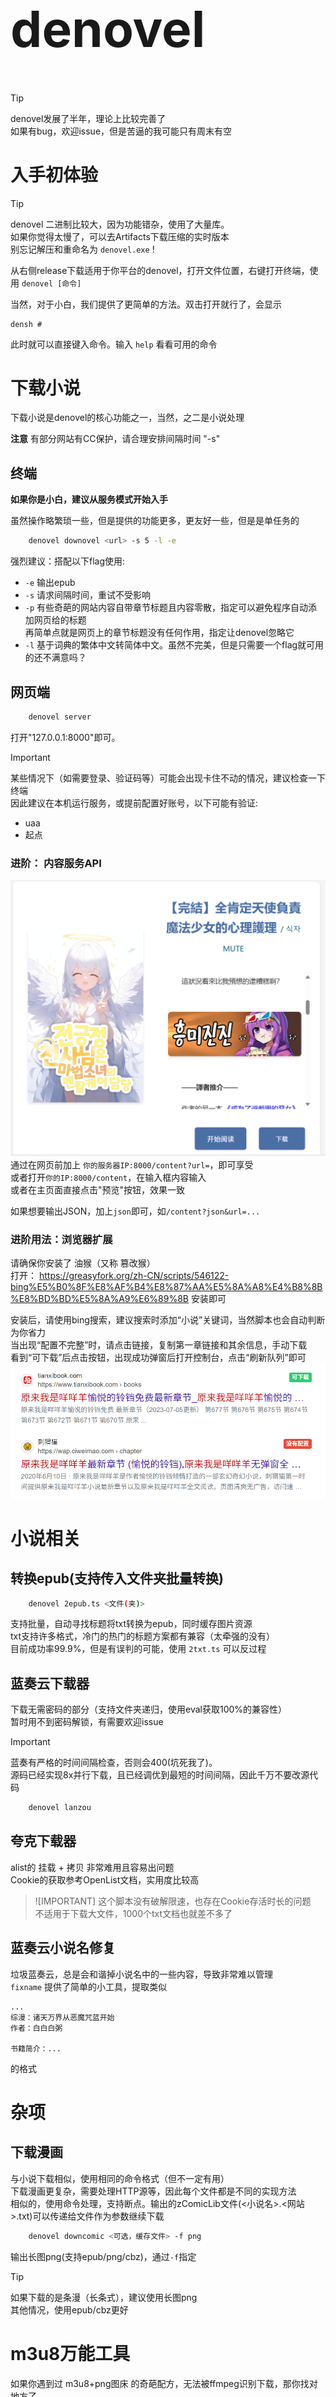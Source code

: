 <h1 style="font-size: 5rem"> denovel </h1>

> [!TIP]
> denovel发展了半年，理论上比较完善了<br>
> 如果有bug，欢迎issue，但是苦逼的我可能只有周末有空

# 入手初体验

> [!TIP]
> denovel 二进制比较大，因为功能错杂，使用了大量库。<br>
> 如果你觉得太慢了，可以去Artifacts下载压缩的实时版本<br>
> 别忘记解压和重命名为 `denovel.exe` !

从右侧release下载适用于你平台的denovel，打开文件位置，右键打开终端，使用 `denovel [命令]`

当然，对于小白，我们提供了更简单的方法。双击打开就行了，会显示
```
densh # 
```
此时就可以直接键入命令。输入 `help` 看看可用的命令

# 下载小说
下载小说是denovel的核心功能之一，当然，之二是小说处理

**注意** 有部分网站有CC保护，请合理安排间隔时间 "-s"

## 终端

**如果你是小白，建议从服务模式开始入手**

虽然操作略繁琐一些，但是提供的功能更多，更友好一些，但是是单任务的


```sh
    denovel downovel <url> -s 5 -l -e
```
强烈建议：搭配以下flag使用:
 - `-e` 输出epub
 - `-s` 请求间隔时间，重试不受影响
 - `-p` 有些奇葩的网站内容自带章节标题且内容零散，指定可以避免程序自动添加网页给的标题<br>
    再简单点就是网页上的章节标题没有任何作用，指定让denovel忽略它
 - `-l` 基于词典的繁体中文转简体中文。虽然不完美，但是只需要一个flag就可用的还不满意吗？

## 网页端
```sh
    denovel server
```
打开"127.0.0.1:8000"即可。

> [!IMPORTANT]
> 某些情况下（如需要登录、验证码等）可能会出现卡住不动的情况，建议检查一下终端<br>
> 因此建议在本机运行服务，或提前配置好账号，以下可能有验证:
>  - uaa
>  - 起点

### 进阶： 内容服务API
![API](image-2.png)
通过在网页前加上 `你的服务器IP:8000/content?url=`，即可享受<br>
或者打开`你的IP:8000/content`，在输入框内容输入<br>
或者在主页面直接点击"预览"按钮，效果一致

如果想要输出JSON，加上`json`即可，如`/content?json&url=...`

### 进阶用法：浏览器扩展
请确保你安装了 油猴（又称 篡改猴）<br>
打开：
https://greasyfork.org/zh-CN/scripts/546122-bing%E5%B0%8F%E8%AF%B4%E8%87%AA%E5%8A%A8%E4%B8%8B%E8%BD%BD%E5%8A%A9%E6%89%8B
安装即可

安装后，请使用bing搜索，建议搜索时添加“小说”关键词，当然脚本也会自动判断为你省力<br>
当出现“配置不完整”时，请点击链接，复制第一章链接和其余信息，手动下载<br>
看到“可下载”后点击按钮，出现成功弹窗后打开控制台，点击“刷新队列”即可
![自动下载](image-1.png)

# 小说相关

## 转换epub(支持传入文件夹批量转换)
```sh
    denovel 2epub.ts <文件(夹)>
```
支持批量，自动寻找标题将txt转换为epub，同时缓存图片资源<br>
txt支持许多格式，冷门的热门的标题方案都有兼容（太牵强的没有）<br>
目前成功率99.9%，但是有误判的可能，使用 `2txt.ts` 可以反过程

## 蓝奏云下载器
下载无需密码的部分（支持文件夹递归，使用eval获取100%的兼容性）<br>
暂时用不到密码解锁，有需要欢迎issue

> [!IMPORTANT]
> 蓝奏有严格的时间间隔检查，否则会400(坑死我了)。<br>
> 源码已经实现8x并行下载，且已经调优到最短的时间间隔，因此千万不要改源代码

```sh
    denovel lanzou
```

## 夸克下载器
alist的 挂载 + 拷贝 非常难用且容易出问题<br>
Cookie的获取参考OpenList文档，实用度比较高

> ![IMPORTANT]
> 这个脚本没有破解限速，也存在Cookie存活时长的问题<br>
> 不适用于下载大文件，1000个txt文档也就差不多了

## 蓝奏云小说名修复
垃圾蓝奏云，总是会和谐掉小说名中的一些内容，导致非常难以管理<br>
`fixname` 提供了简单的小工具，提取类似
```
...
综漫：诸天万界从恶魔咒蓝开始
作者：白白白粥

书籍简介：...
```
的格式

# 杂项

## 下载漫画
与小说下载相似，使用相同的命令格式（但不一定有用）<br>
下载漫画更复杂，需要处理HTTP源等，因此每个文件都是不同的实现方法<br>
相似的，使用命令处理，支持断点。输出的zComicLib文件(<小说名>.<网站>.txt)可以传递给文件作为参数继续下载

```sh
    denovel downcomic <可选，缓存文件> -f png
```

输出长图png(支持epub/png/cbz)，通过`-f`指定

> [!TIP]
> 如果下载的是条漫（长条式），建议使用长图png <br>
> 其他情况，使用epub/cbz更好

# m3u8万能工具
如果你遇到过 m3u8+png图床 的奇葩配方，无法被ffmpeg识别下载，那你找对地方了<br>
使用`specialm3u8.ts` + `ffmpeg` 组合拳，打遍天下无敌手~
```sh
denovel m3u8 "<m3u8网址>"
ffmpeg -i "http://localhost:12345/index.m3u8" -c:a copy -c:v copy 名称.mp4
```

## 繁体批量转换
```sh
denovel t2cn "<文件/文件夹>"
```
一样是基于词典的，这里不多做描述

## 回转txt

如果你有一堆 `epub/docx/pdf` (仅限于内嵌文本而不是图片)的小说，2epub绝对能满足你。
```sh
denovel 2txt "<文件/文件夹>"
```
一样支持批量，输出到文件夹中，当然也包括资源文件(epub已测试，其他格式也许兼容性不佳)。

如果你转txt的目的是生成epub，完全可以使用`-e`参数。使用`-k`可以阻止生成成功后自动删除txt

如果只是为了生成txt供mp4使用，可以使用`-i`忽略资源文件节省时间

> [!TIP]
> 默认出现生成epub错误时程序会退出。如果你不介意批量中出现部分生成错误，使用`-f`可以让程序继续执行，忽略错误

> [!IMPORTANT]
> 如果不是为了`epub`转`epub`，即目的不是原epub的分章不合理，单纯想生成txt<br>
> 对于非本程序生成的epub，请务必加上`-t`或`--add-title`。默认会删除所有页面标题，这不利于mp4等设备的分章程序正常运行

## 高级拷贝
```ts
denovel copy "<from>" "<to>" ...
```

## 高级文件转换(基于ffmpeg)
确保安装了ffmpeg
TODO

## 关键词批量查找
TODO

## 网易云音乐下载
TODO

## txt分堆
这个对于大量txt来说特别有用。

mp4等设备屏幕太小，找txt很麻烦怎么办？使用这个程序分堆，方便寻找
```sh
denovel part "<文件夹>"
```

# 还有的文件都是用来干什么的？
都是平时爬虫攒的小东西，留作备份便与下次改一改使用

如果你仔细看注释，也许能发现妙用，但是这里不说了，只局限于某些网站